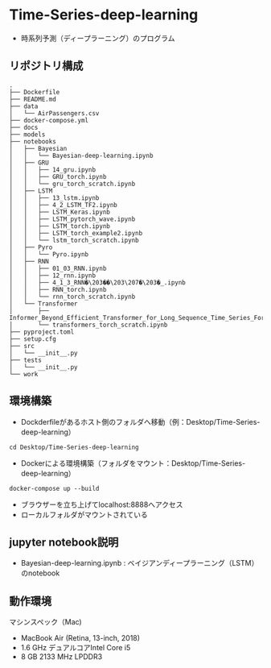 # Time-Series-deep-learning
* 時系列予測（ディープラーニング）のプログラム

## リポジトリ構成
```
.
├── Dockerfile
├── README.md
├── data
│   └── AirPassengers.csv
├── docker-compose.yml
├── docs
├── models
├── notebooks
│   ├── Bayesian
│   │   └── Bayesian-deep-learning.ipynb
│   ├── GRU
│   │   ├── 14_gru.ipynb
│   │   ├── GRU_torch.ipynb
│   │   └── gru_torch_scratch.ipynb
│   ├── LSTM
│   │   ├── 13_lstm.ipynb
│   │   ├── 4_2_LSTM_TF2.ipynb
│   │   ├── LSTM_Keras.ipynb
│   │   ├── LSTM_pytorch_wave.ipynb
│   │   ├── LSTM_torch.ipynb
│   │   ├── LSTM_torch_example2.ipynb
│   │   └── lstm_torch_scratch.ipynb
│   ├── Pyro
│   │   └── Pyro.ipynb
│   ├── RNN
│   │   ├── 01_03_RNN.ipynb
│   │   ├── 12_rnn.ipynb
│   │   ├── 4_1_3_RNN�\203��\203\207�\203�_.ipynb
│   │   ├── RNN_torch.ipynb
│   │   └── rnn_torch_scratch.ipynb
│   └── Transformer
│       ├── Informer_Beyond_Efficient_Transformer_for_Long_Sequence_Time_Series_Forecasting.ipynb
│       └── transformers_torch_scratch.ipynb
├── pyproject.toml
├── setup.cfg
├── src
│   └── __init__.py
├── tests
│   └── __init__.py
└── work
```

## 環境構築

* Dockderfileがあるホスト側のフォルダへ移動（例：Desktop/Time-Series-deep-learning）
```
cd Desktop/Time-Series-deep-learning
```

* Dockerによる環境構築（フォルダをマウント：Desktop/Time-Series-deep-learning）
```
docker-compose up --build
```

* ブラウザーを立ち上げてlocalhost:8888へアクセス
* ローカルフォルダがマウントされている

## jupyter notebook説明
* Bayesian-deep-learning.ipynb : ベイジアンディープラーニング（LSTM）のnotebook


## 動作環境
マシンスペック（Mac)
- MacBook Air (Retina, 13-inch, 2018)
- 1.6 GHz デュアルコアIntel Core i5
- 8 GB 2133 MHz LPDDR3
